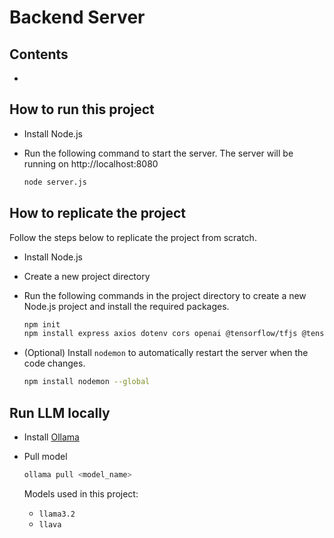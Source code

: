 # Backend Server

## Contents

-

## How to run this project

- Install Node.js
- Run the following command to start the server.
  The server will be running on http://localhost:8080

  ```bash
  node server.js
  ```

## How to replicate the project

Follow the steps below to replicate the project from scratch.

- Install Node.js
- Create a new project directory
- Run the following commands in the project directory to create a new Node.js project and install the required packages.

  ```bash
  npm init
  npm install express axios dotenv cors openai @tensorflow/tfjs @tensorflow/tfjs-node multer jimp
  ```

- (Optional) Install `nodemon` to automatically restart the server when the code changes.

  ```bash
  npm install nodemon --global
  ```

## Run LLM locally

- Install [Ollama](https://ollama.com/download)
- Pull model

  ```bash
  ollama pull <model_name>
  ```

  Models used in this project:
  - `llama3.2`
  - `llava`
